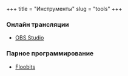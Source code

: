 +++
title = "Инструменты"
slug = "tools"
+++

### Онлайн трансляции

* [OBS Studio](https://obsproject.com/ru)


### Парное программирование

* [Floobits](https://floobits.com/)